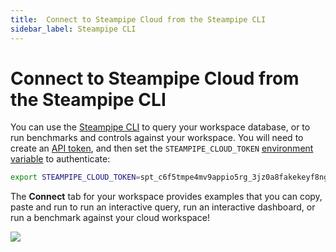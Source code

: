 ```yaml
---
title:  Connect to Steampipe Cloud from the Steampipe CLI
sidebar_label: Steampipe CLI
---
```

# Connect to Steampipe Cloud from the Steampipe CLI

You can use the [Steampipe CLI](https://steampipe.io/downloads) to query your workspace database, or to run benchmarks and controls against your workspace.  You will need to create an [API token](/docs/cloud/profile#tokens), and then set the `STEAMPIPE_CLOUD_TOKEN` [environment variable](reference/env-vars/overview) to authenticate: 


```bash
export STEAMPIPE_CLOUD_TOKEN=spt_c6f5tmpe4mv9appio5rg_3jz0a8fakekeyf8ng72qr646
```



The **Connect** tab for your workspace provides examples that you can copy, paste and run to run an interactive query, run an interactive dashboard, or run a benchmark against your cloud workspace!

<div style={{"marginTop":"1em", "marginBottom":"1em", "width":"90%"}}>
<img src="/images/docs/cloud/int_cli.png"/>
</div>

